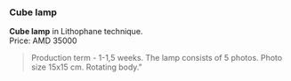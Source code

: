 ### Cube lamp

**Cube lamp** in Lithophane technique.  
Price: AMD 35000  

> Production term - 1-1,5 weeks.
> The lamp consists of 5 photos.
> Photo size 15x15 cm.
> Rotating body."